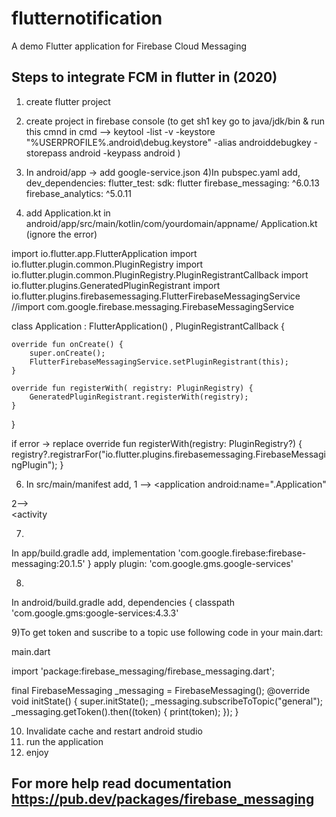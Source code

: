 # flutternotification

A demo Flutter application for Firebase Cloud Messaging 

## Steps to integrate FCM in flutter in (2020)

1) create flutter project
2) create project in firebase console
(to get sh1 key go to java/jdk/bin & 
run this cmnd in cmd -->
keytool -list -v -keystore "%USERPROFILE%\.android\debug.keystore" -alias androiddebugkey -storepass android -keypass android
)
3) In android/app -> add google-service.json
4)In pubspec.yaml
add,
dev_dependencies:
  flutter_test:
    sdk: flutter
  firebase_messaging: ^6.0.13
  firebase_analytics: ^5.0.11


5) add Application.kt in android/app/src/main/kotlin/com/yourdomain/appname/
Application.kt (ignore the error)

import io.flutter.app.FlutterApplication
import io.flutter.plugin.common.PluginRegistry
import io.flutter.plugin.common.PluginRegistry.PluginRegistrantCallback
import io.flutter.plugins.GeneratedPluginRegistrant
import io.flutter.plugins.firebasemessaging.FlutterFirebaseMessagingService
//import com.google.firebase.messaging.FirebaseMessagingService

class Application : FlutterApplication() , PluginRegistrantCallback {

    override fun onCreate() {
        super.onCreate();
        FlutterFirebaseMessagingService.setPluginRegistrant(this);
    }

    override fun registerWith( registry: PluginRegistry) {
        GeneratedPluginRegistrant.registerWith(registry);
    }
}

if error -> replace
    override fun registerWith(registry: PluginRegistry?) {
        registry?.registrarFor("io.flutter.plugins.firebasemessaging.FirebaseMessagingPlugin");
    }


6) In src/main/manifest
add,
  1 -->  <application
        android:name=".Application"

  2-->    
     <activity        
     <intent-filter>
             <action android:name="FLUTTER_NOTIFICATION_CLICK" />
             <category android:name="android.intent.category.DEFAULT" />
      </intent-filter>

7)
In app/build.gradle
add,
    implementation 'com.google.firebase:firebase-messaging:20.1.5'
}
apply plugin: 'com.google.gms.google-services'

8)
In android/build.gradle
add,
    dependencies {
        classpath 'com.google.gms:google-services:4.3.3'

9)To get token and suscribe to a topic use following code in your main.dart:

main.dart 

import 'package:firebase_messaging/firebase_messaging.dart';

 final FirebaseMessaging _messaging = FirebaseMessaging();
  @override
  void initState() {
    super.initState();
    _messaging.subscribeToTopic("general");
    _messaging.getToken().then((token) {
      print(token);
    });
  }
  
 10) Invalidate cache and restart android studio
 11) run the application
 12) enjoy

## For more help read documentation https://pub.dev/packages/firebase_messaging
